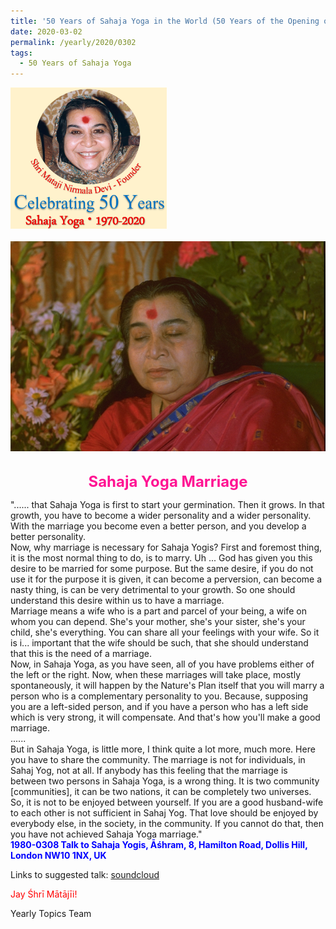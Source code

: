 ```yaml
---
title: '50 Years of Sahaja Yoga in the World (50 Years of the Opening of the Sahasrāra Chakra), Post 9'
date: 2020-03-02
permalink: /yearly/2020/0302
tags:
  - 50 Years of Sahaja Yoga
---
```


<div style="text-align: left"><img src="/images/Celebrating50YearsSahajaYoga.png" width="250" /></div><br>

<div style="text-align: center"><img src="/images/image329.png" /></div>

<br>
<p style="color:DeepPink; text-align:center">
<font size="+2"><b>Sahaja Yoga Marriage</b><br></font>
</p>

<p>
"...... that Sahaja Yoga is first to start your germination. Then it grows. In that growth, you have to become a wider personality and a wider personality. With the marriage you become even a better person, and you develop a better personality.<br>
Now, why marriage is necessary for Sahaja Yogis? First and foremost thing, it is the most normal thing to do, is to marry. Uh ... God has given you this desire to be married for some purpose. But the same desire, if you do not use it for the purpose it is given, it can become a perversion, can become a nasty thing, is can be very detrimental to your growth. So one should understand this desire within us to have a marriage.<br>
Marriage means a wife who is a part and parcel of your being, a wife on whom you can depend. She's your mother, she's your sister, she's your child, she's everything. You can share all your feelings with your wife. So it is i... important that the wife should be such, that she should understand that this is the need of a marriage.<br>
Now, in Sahaja Yoga, as you have seen, all of you have problems either of the left or the right. Now, when these marriages will take place, mostly spontaneously, it will happen by the Nature's Plan itself that you will marry a person who is a complementary personality to you. Because, supposing you are a left-sided person, and if you have a person who has a left side which is very strong, it will compensate. And that's how you'll make a good marriage.<br>
......<br>
But in Sahaja Yoga, is little more, I think quite a lot more, much more. Here you have to share the community. The marriage is not for individuals, in Sahaj Yog, not at all. If anybody has this feeling that the marriage is between two persons in Sahaja Yoga, is a wrong thing. It is two community [communities], it can be two nations, it can be completely two universes. So, it is not to be enjoyed between yourself. If you are a good husband-wife to each other is not sufficient in Sahaj Yog. That love should be enjoyed by everybody else, in the society, in the community. If you cannot do that, then you have not achieved Sahaja Yoga marriage."<br>
<font color="blue"><b>1980-0308 Talk to Sahaja Yogis, Āśhram, 8, Hamilton Road, Dollis Hill, London NW10 1NX, UK</b></font><br>
</p>

Links to suggested talk: <a href="https://soundcloud.com/nirmala-vidya-portal/1980-0308-the-value-of"> soundcloud </a><br>

<p style="color:red;">Jay Śhrī Mātājīi!<br></p>

Yearly Topics Team